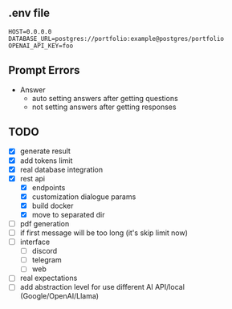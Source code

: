 ## .env file
```text
HOST=0.0.0.0
DATABASE_URL=postgres://portfolio:example@postgres/portfolio
OPENAI_API_KEY=foo
```

## Prompt Errors
- Answer
  - auto setting answers after getting questions
  - not setting answers after getting responses


## TODO
- [x] generate result
- [x] add tokens limit
- [x] real database integration
- [x] rest api
  - [x] endpoints
  - [x] customization dialogue params
  - [x] build docker
  - [x] move to separated dir
- [ ] pdf generation
- [ ] if first message will be too long (it's skip limit now)
- [ ] interface
  - [ ] discord
  - [ ] telegram
  - [ ] web
- [ ] real expectations
- [ ] add abstraction level for use different AI API/local (Google/OpenAI/Llama)